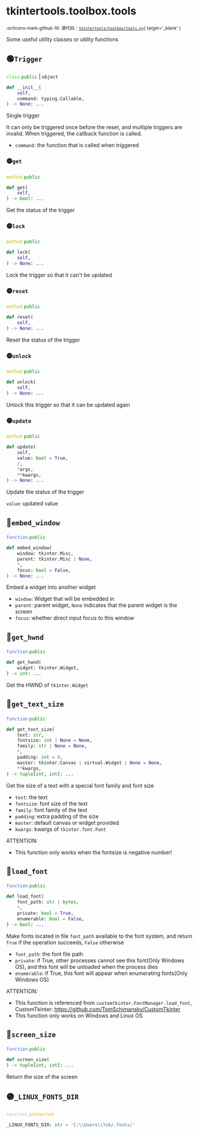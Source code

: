 # tkintertools.toolbox.tools

<small>:octicons-mark-github-16: 源代码：[`tkintertools/toolbox/tools.py`](https://github.com/Xiaokang2022/tkintertools/blob/3.0.0rc4/tkintertools/toolbox/tools.py){ target='_blank' }</small>

Some useful utility classes or utility functions

## 🟢`Trigger`



<code style='color: limegreen;'>class</code> <code style='color: green;'>public</code> | `object`


```python
def __init__(
    self,
    command: typing.Callable,
) -> None: ...
```
Single trigger

It can only be triggered once before the reset, and multiple triggers are
invalid. When triggered, the callback function is called.


* `command`: the function that is called when triggered


### 🟡`get`


<code style='color: #BBBB00;'>method</code> <code style='color: green;'>public</code>

```python
def get(
    self,
) -> bool: ...
```
Get the status of the trigger

### 🟡`lock`


<code style='color: #BBBB00;'>method</code> <code style='color: green;'>public</code>

```python
def lock(
    self,
) -> None: ...
```
Lock the trigger so that it can't be updated

### 🟡`reset`


<code style='color: #BBBB00;'>method</code> <code style='color: green;'>public</code>

```python
def reset(
    self,
) -> None: ...
```
Reset the status of the trigger

### 🟡`unlock`


<code style='color: #BBBB00;'>method</code> <code style='color: green;'>public</code>

```python
def unlock(
    self,
) -> None: ...
```
Unlock this trigger so that it can be updated again

### 🟡`update`


<code style='color: #BBBB00;'>method</code> <code style='color: green;'>public</code>

```python
def update(
    self,
    value: bool = True,
    /,
    *args,
    **kwargs,
) -> None: ...
```
Update the status of the trigger

`value`: updated value




## 🔵`embed_window`


<code style='color: royalblue;'>function</code> <code style='color: green;'>public</code>

```python
def embed_window(
    window: tkinter.Misc,
    parent: tkinter.Misc | None,
    *,
    focus: bool = False,
) -> None: ...
```
Embed a widget into another widget

* `window`: Widget that will be embedded in
* `parent`: parent widget, `None` indicates that the parent widget is the
screen
* `focus`: whether direct input focus to this window


## 🔵`get_hwnd`


<code style='color: royalblue;'>function</code> <code style='color: green;'>public</code>

```python
def get_hwnd(
    widget: tkinter.Widget,
) -> int: ...
```
Get the HWND of `tkinter.Widget`

## 🔵`get_text_size`


<code style='color: royalblue;'>function</code> <code style='color: green;'>public</code>

```python
def get_text_size(
    text: str,
    fontsize: int | None = None,
    family: str | None = None,
    *,
    padding: int = 0,
    master: tkinter.Canvas | virtual.Widget | None = None,
    **kwargs,
) -> tuple[int, int]: ...
```
Get the size of a text with a special font family and font size

* `text`: the text
* `fontsize`: font size of the text
* `family`: font family of the text
* `padding`: extra padding of the size
* `master`: default canvas or widget provided
* `kwargs`: kwargs of `tkinter.font.Font`

ATTENTION:

* This function only works when the fontsize is negative number!


## 🔵`load_font`


<code style='color: royalblue;'>function</code> <code style='color: green;'>public</code>

```python
def load_font(
    font_path: str | bytes,
    *,
    private: bool = True,
    enumerable: bool = False,
) -> bool: ...
```
Make fonts located in file `font_path` available to the font system, and
return `True` if the operation succeeds, `False` otherwise

* `font_path`: the font file path
* `private`: if True, other processes cannot see this
font(Only Windows OS), and this font will be unloaded when the process dies
* `enumerable`: if True, this font will appear when enumerating
fonts(Only Windows OS)

ATTENTION:

* This function is referenced from `customtkinter.FontManager.load_font`,
CustomTkinter: https://github.com/TomSchimansky/CustomTkinter
* This function only works on Windows and Linux OS


## 🔵`screen_size`


<code style='color: royalblue;'>function</code> <code style='color: green;'>public</code>

```python
def screen_size(
) -> tuple[int, int]: ...
```
Return the size of the screen

## 🟣`_LINUX_FONTS_DIR`


<code style='color: skyblue;'>constant</code> <code style='color: orange;'>protected</code>

```python linenums="0"
_LINUX_FONTS_DIR: str = 'C:\\Users\\Yzk/.fonts/'
```


